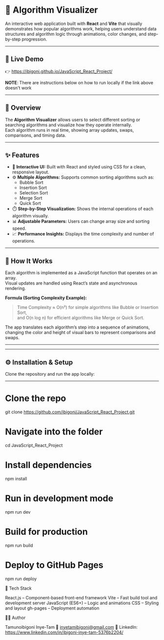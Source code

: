 # 🧮 Algorithm Visualizer

An interactive web application built with **React** and **Vite** that visually demonstrates how popular algorithms work, helping users understand data structures and algorithm logic through animations, color changes, and step-by-step progression.

---

## 🚀 Live Demo
👉 https://ibigoni.github.io/JavaScript_React_Project/

**NOTE**: There are instructions below on how to run locally if the link above doesn't work

---

## 📖 Overview

The **Algorithm Visualizer** allows users to select different sorting or searching algorithms and visualize how they operate internally.  
Each algorithm runs in real time, showing array updates, swaps, comparisons, and timing data.

---

## ✨ Features

- 🎨 **Interactive UI:** Built with React and styled using CSS for a clean, responsive layout.  
- ⚙️ **Multiple Algorithms:** Supports common sorting algorithms such as:
  - Bubble Sort  
  - Insertion Sort  
  - Selection Sort  
  - Merge Sort  
  - Quick Sort  
- ⏱️ **Step-by-Step Visualization:** Shows the internal operations of each algorithm visually.  
- 📊 **Adjustable Parameters:** Users can change array size and sorting speed.  
- 📈 **Performance Insights:** Displays the time complexity and number of operations.  

---

## 🧠 How It Works

Each algorithm is implemented as a JavaScript function that operates on an array.  
Visual updates are handled using React’s state and asynchronous rendering.

**Formula (Sorting Complexity Example):**
> Time Complexity ≈ O(n²) for simple algorithms like Bubble or Insertion Sort,  
> and O(n log n) for efficient algorithms like Merge or Quick Sort.

The app translates each algorithm’s step into a sequence of animations, changing the color and height of visual bars to represent comparisons and swaps.

---


---

## ⚙️ Installation & Setup

Clone the repository and run the app locally:

---
# Clone the repo
git clone https://github.com/ibigoni/JavaScript_React_Project.git

# Navigate into the folder
cd JavaScript_React_Project

# Install dependencies
npm install

# Run in development mode
npm run dev

# Build for production
npm run build

# Deploy to GitHub Pages
npm run deploy


🧩 Tech Stack

React.js – Component-based front-end framework
Vite – Fast build tool and development server
JavaScript (ES6+) – Logic and animations
CSS – Styling and layout
gh-pages – Deployment automation


🧑‍💻 Author

Tamunoibigoni Inye-Tam
📧 inyetamibigoni@gmail.com
🔗 LinkedIn: https://www.linkedin.com/in/ibigoni-inye-tam-5376b2204/
